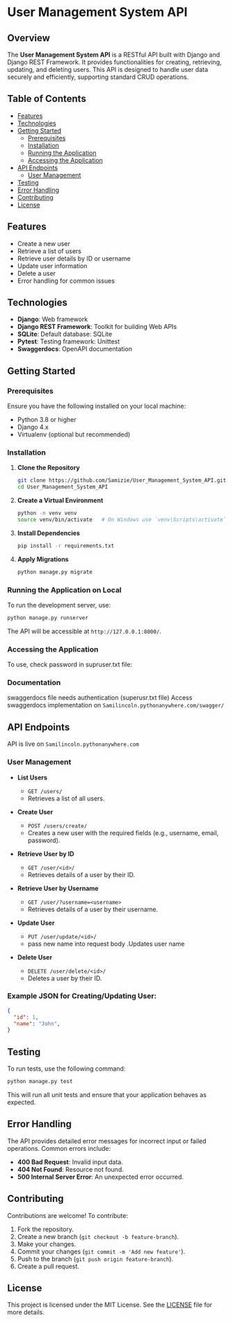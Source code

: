 

# User Management System API

## Overview
The **User Management System API** is a RESTful API built with Django and Django REST Framework. It provides functionalities for creating, retrieving, updating, and deleting users. This API is designed to handle user data securely and efficiently, supporting standard CRUD operations.

## Table of Contents
- [Features](#features)
- [Technologies](#technologies)
- [Getting Started](#getting-started)
  - [Prerequisites](#prerequisites)
  - [Installation](#installation)
  - [Running the Application](#running-the-application)
  - [Accessing the Application](#accessing_the_application)
- [API Endpoints](#api-endpoints)
  - [User Management](#user-management)
- [Testing](#testing)
- [Error Handling](#error-handling)
- [Contributing](#contributing)
- [License](#license)

## Features
- Create a new user
- Retrieve a list of users
- Retrieve user details by ID or username
- Update user information
- Delete a user
- Error handling for common issues

## Technologies
- **Django**: Web framework
- **Django REST Framework**: Toolkit for building Web APIs
- **SQLite**: Default database: SQLite
- **Pytest**: Testing framework: Unittest
- **Swaggerdocs**: OpenAPI documentation

## Getting Started

### Prerequisites
Ensure you have the following installed on your local machine:
- Python 3.8 or higher
- Django 4.x
- Virtualenv (optional but recommended)

### Installation
1. **Clone the Repository**
   ```bash
   git clone https://github.com/Samizie/User_Management_System_API.git
   cd User_Management_System_API
   ```

2. **Create a Virtual Environment**
   ```bash
   python -m venv venv
   source venv/bin/activate   # On Windows use `venv\Scripts\activate`
   ```

3. **Install Dependencies**
   ```bash
   pip install -r requirements.txt
   ```

4. **Apply Migrations**
   ```bash
   python manage.py migrate
   ```

### Running the Application on Local
To run the development server, use:
```bash
python manage.py runserver
```
The API will be accessible at `http://127.0.0.1:8000/`.


### Accessing the Application
To use, check password in supruser.txt file:


### Documentation
swaggerdocs file needs authentication (superusr.txt file)
Access swaggerdocs implementation on `Samilincoln.pythonanywhere.com/swagger/`

## API Endpoints
API is live on `Samilincoln.pythonanywhere.com`

### User Management

- **List Users**
  - `GET /users/`
  - Retrieves a list of all users.

- **Create User**
  - `POST /users/create/`
  - Creates a new user with the required fields (e.g., username, email, password).

- **Retrieve User by ID**
  - `GET /user/<id>/`
  - Retrieves details of a user by their ID.

- **Retrieve User by Username**
  - `GET /user/?username=<username>`
  - Retrieves details of a user by their username.

- **Update User**
  - `PUT /user/update/<id>/`
  - pass new name into request body
  .Updates user name

- **Delete User**
  - `DELETE /user/delete/<id>/`
  - Deletes a user by their ID.

### Example JSON for Creating/Updating User:
```json
{
  "id": 1,
  "name": "John",
}
```

## Testing
To run tests, use the following command:
```bash
python manage.py test
```
This will run all unit tests and ensure that your application behaves as expected.

## Error Handling
The API provides detailed error messages for incorrect input or failed operations. Common errors include:
- **400 Bad Request**: Invalid input data.
- **404 Not Found**: Resource not found.
- **500 Internal Server Error**: An unexpected error occurred.

## Contributing
Contributions are welcome! To contribute:
1. Fork the repository.
2. Create a new branch (`git checkout -b feature-branch`).
3. Make your changes.
4. Commit your changes (`git commit -m 'Add new feature'`).
5. Push to the branch (`git push origin feature-branch`).
6. Create a pull request.

## License
This project is licensed under the MIT License. See the [LICENSE](LICENSE) file for more details.
